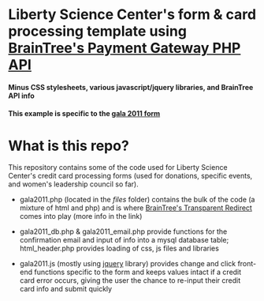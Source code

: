 # Liberty Science Center's form & card processing template using [BrainTree's Payment Gateway PHP API](https://github.com/braintree/braintree_php)
#### Minus CSS stylesheets, various javascript/jquery libraries, and BrainTree API info
#### This example is specific to the [gala 2011 form](https://www.lsc.org/lsc_secure/gala2011)


# What is this repo?
This repository contains some of the code used for Liberty Science Center's credit card processing forms (used for donations, specific events, and women's leadership council so far). 

- gala2011.php (located in the *files* folder) contains the bulk of the code (a mixture of html and php) and is where [BrainTree's Transparent Redirect](http://www.braintreepaymentsolutions.com/credit-card-storage/tokenization) comes into play (more info in the link)

- gala2011_db.php & gala2011_email.php provide functions for the confirmation email and input of info into a mysql database table; html_header.php provides loading of css, js files and libraries

- gala2011.js (mostly using [jquery](https://github.com/jquery/jquery) library) provides change and click front-end functions specific to the form and keeps values intact if a credit card error occurs, giving the user the chance to re-input their credit card info and submit quickly